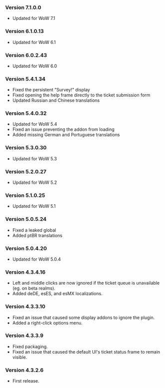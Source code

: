 ### Version 7.1.0.0

* Updated for WoW 7.1

### Version 6.1.0.13

* Updated for WoW 6.1

### Version 6.0.2.43

* Updated for WoW 6.0

### Version 5.4.1.34

* Fixed the persistent "Survey!" display
* Fixed opening the help frame directly to the ticket submission form
* Updated Russian and Chinese translations

### Version 5.4.0.32

* Updated for WoW 5.4
* Fixed an issue preventing the addon from loading
* Added missing German and Portuguese translations

### Version 5.3.0.30

* Updated for WoW 5.3

### Version 5.2.0.27

* Updated for WoW 5.2

### Version 5.1.0.25

* Updated for WoW 5.1

### Version 5.0.5.24

* Fixed a leaked global
* Added ptBR translations

### Version 5.0.4.20

* Updated for WoW 5.0.4

### Version 4.3.4.16

* Left and middle clicks are now ignored if the ticket queue is unavailable (eg. on beta realms).
* Added deDE, esES, and esMX localizations.

### Version 4.3.3.10

* Fixed an issue that caused some display addons to ignore the plugin.
* Added a right-click options menu.

### Version 4.3.3.9

* Fixed packaging.
* Fixed an issue that caused the default UI's ticket status frame to remain visible.

### Version 4.3.2.6

* First release.
